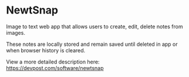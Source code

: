 # NewtSnap
Image to text web app that allows users to create, edit, delete notes from images.

These notes are locally stored and remain saved until deleted in app or when browser history is cleared.

View a more detailed description here: https://devpost.com/software/newtsnap
